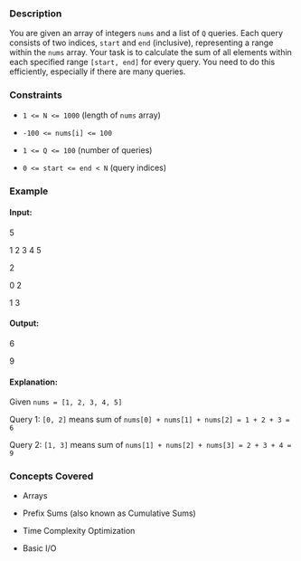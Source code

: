 ### Description
You are given an array of integers `nums` and a list of `Q` queries. Each query consists of two indices, `start` and `end` (inclusive), representing a range within the `nums` array. Your task is to calculate the sum of all elements within each specified range `[start, end]` for every query. You need to do this efficiently, especially if there are many queries.

### Constraints
*   `1 <= N <= 1000` (length of `nums` array)
*   `-100 <= nums[i] <= 100`
*   `1 <= Q <= 100` (number of queries)
*   `0 <= start <= end < N` (query indices)

### Example
#### Input:

5
1 2 3 4 5
2
0 2
1 3


#### Output:

6
9


#### Explanation:
Given `nums = [1, 2, 3, 4, 5]`
Query 1: `[0, 2]` means sum of `nums[0] + nums[1] + nums[2] = 1 + 2 + 3 = 6`
Query 2: `[1, 3]` means sum of `nums[1] + nums[2] + nums[3] = 2 + 3 + 4 = 9`

### Concepts Covered
*   Arrays
*   Prefix Sums (also known as Cumulative Sums)
*   Time Complexity Optimization
*   Basic I/O